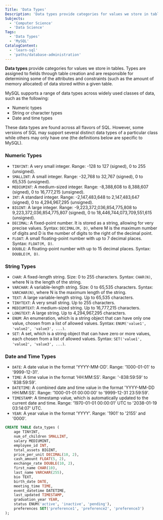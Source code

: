 ```yaml
---
Title: 'Data Types'
Description: 'Data types provide categories for values we store in tables.'
Subjects:
  - 'Computer Science'
  - 'Data Science'
Tags:
  - 'Data Types'
  - 'MySQL'
CatalogContent:
  - 'learn-sql'
  - 'paths/database-administration'
---
```


**Data types** provide categories for values we store in tables. Types are assigned to fields through table creation and are responsible for determining some of the attributes and constraints (such as the amount of memory allocated) of data stored within a given table.

MySQL supports a range of data types across widely used classes of data, such as the following:

- Numeric types
- String or character types
- Date and time types

These data types are found across all flavors of SQL. However, some versions of SQL may support several distinct data types of a particular class while others may only have one (the definitions below are specific to MySQL).

### Numeric Types

- `TINYINT`: A very small integer. Range: -128 to 127 (signed), 0 to 255 (unsigned).
- `SMALLINT`: A small integer. Range: -32,768 to 32,767 (signed), 0 to 65,535 (unsigned).
- `MEDIUMINT`: A medium-sized integer. Range: -8,388,608 to 8,388,607 (signed), 0 to 16,777,215 (unsigned).
- `INT`: A standard integer. Range: -2,147,483,648 to 2,147,483,647 (signed), 0 to 4,294,967,295 (unsigned).
- `BIGINT`: A large integer. Range: -9,223,372,036,854,775,808 to 9,223,372,036,854,775,807 (signed), 0 to 18,446,744,073,709,551,615 (unsigned).
- `DECIMAL`: A fixed-point number. It is stored as a string, allowing for very precise values. Syntax: `DECIMAL(M, D)`, where M is the maximum number of digits and D is the number of digits to the right of the decimal point.
- `FLOAT`: A small floating-point number with up to 7 decimal places. Syntax: `FLOAT(M, D)`.
- `DOUBLE`: A floating-point number with up to 15 decimal places. Syntax: `DOUBLE(M, D)`.

### String Types

- `CHAR`: A fixed-length string. Size: 0 to 255 characters. Syntax: `CHAR(N)`, where N is the length of the string.
- `VARCHAR`: A variable-length string. Size: 0 to 65,535 characters. Syntax: `VARCHAR(N)`, where N is the maximum length of the string.
- `TEXT`: A large variable-length string. Up to 65,535 characters.
- `TINYTEXT`: A very small string. Up to 255 characters.
- `MEDIUMTEXT`: A medium-sized string. Up to 16,777,215 characters.
- `LONGTEXT`: A large string. Up to 4,294,967,295 characters.
- `ENUM`: An enumeration, which is a string object that can have only one value, chosen from a list of allowed values. Syntax: `ENUM('value1', 'value2', 'value3', ...)`.
- `SET`: A set, which is a string object that can have zero or more values, each chosen from a list of allowed values. Syntax: `SET('value1', 'value2', 'value3', ...)`.

### Date and Time Types

- `DATE`: A date value in the format 'YYYY-MM-DD'. Range: '1000-01-01' to '9999-12-31'.
- `TIME`: A time value in the format 'HH:MM:SS'. Range: '-838:59:59' to '838:59:59'.
- `DATETIME`: A combined date and time value in the format 'YYYY-MM-DD HH:MM:SS'. Range: '1000-01-01 00:00:00' to '9999-12-31 23:59:59'.
- `TIMESTAMP`: A timestamp value, which is automatically updated to the current date and time. Range: '1970-01-01 00:00:01' UTC to '2038-01-19 03:14:07' UTC.
- `YEAR`: A year value in the format 'YYYY'. Range: '1901' to '2155' and '0000'.

```sql
CREATE TABLE data_types (
    age TINYINT,
    num_of_children SMALLINT,
    salary MEDIUMINT,
    employee_id INT,
    total_assets BIGINT,
    price_per_unit DECIMAL(10, 2),
    cash_amount FLOAT(5, 2),
    exchange_rate DOUBLE(10, 2),
    first_name CHAR(10),
    last_name VARCHAR(255),
    bio TEXT,
    birth_date DATE,
    meeting_time TIME,
    event_datetime DATETIME,
    last_updated TIMESTAMP,
    graduation_year YEAR,
    status ENUM('active', 'inactive', 'pending'),
    preferences SET('preference1', 'preference2', 'preference3')
);
```
